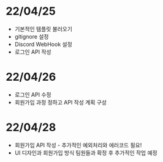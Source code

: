 # 22/04/25
- 기본적인 템플릿 불러오기
- gitignore 설정
- Discord WebHook 설정
- 로그인 API 작성

# 22/04/26
- 로그인 API 수정
- 회원가입 과정 정하고 API 작성 계획 구성

# 22/04/28
- 회원가입 API 작성 - 추가적인 예외처리와 에러코드 필요!
- UI 디자인과 회원가입 방식 팀원들과 확정 후 추가적인 작업 예정